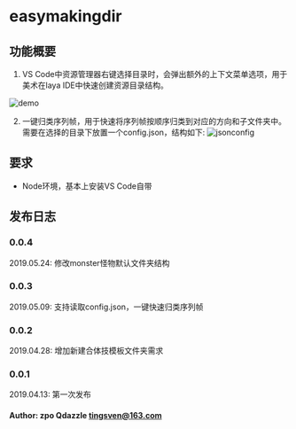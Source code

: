 # easymakingdir

## 功能概要

1. VS Code中资源管理器右键选择目录时，会弹出额外的上下文菜单选项，用于美术在laya IDE中快速创建资源目录结构。

![demo](https://i.loli.net/2019/04/13/5cb1aaf7b4db0.gif)

2. 一键归类序列帧，用于快速将序列帧按顺序归类到对应的方向和子文件夹中。需要在选择的目录下放置一个config.json，结构如下:
![jsonconfig](https://i.loli.net/2019/05/09/5cd3e686d2efe.png)
## 要求

- Node环境，基本上安装VS Code自带

## 发布日志

### 0.0.4

2019.05.24: 修改monster怪物默认文件夹结构

### 0.0.3

2019.05.09: 支持读取config.json，一键快速归类序列帧

### 0.0.2

2019.04.28: 增加新建合体技模板文件夹需求

### 0.0.1

2019.04.13: 第一次发布

#### Author: zpo Qdazzle tingsven@163.com